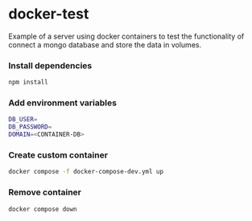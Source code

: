 # docker-test

Example of a server using docker containers to test the functionality of connect a mongo database and store the data in volumes.

### Install dependencies

```bash
npm install
```

### Add environment variables

```bash
DB_USER=
DB_PASSWORD=
DOMAIN=<CONTAINER-DB>
```

### Create custom container
```bash
docker compose -f docker-compose-dev.yml up
```

### Remove container
```bash
docker compose down
```